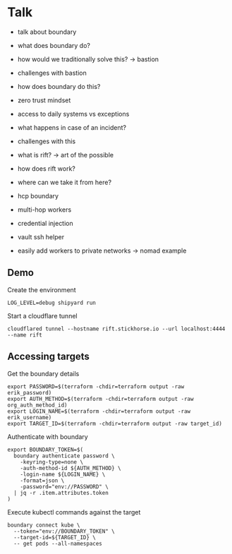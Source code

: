 # Talk

- talk about boundary
- what does boundary do?
- how would we traditionally solve this? -> bastion
- challenges with bastion
- how does boundary do this?

- zero trust mindset
- access to daily systems vs exceptions
- what happens in case of an incident?
- challenges with this
- what is rift? -> art of the possible
- how does rift work?

- where can we take it from here?
- hcp boundary
- multi-hop workers
- credential injection
- vault ssh helper
- easily add workers to private networks -> nomad example

## Demo

Create the environment

```shell
LOG_LEVEL=debug shipyard run
```

Start a cloudflare tunnel

```shell
cloudflared tunnel --hostname rift.stickhorse.io --url localhost:4444 --name rift
```

## Accessing targets

Get the boundary details

```shell
export PASSWORD=$(terraform -chdir=terraform output -raw erik_password)
export AUTH_METHOD=$(terraform -chdir=terraform output -raw org_auth_method_id)
export LOGIN_NAME=$(terraform -chdir=terraform output -raw erik_username)
export TARGET_ID=$(terraform -chdir=terraform output -raw target_id)
```

Authenticate with boundary

```shell
export BOUNDARY_TOKEN=$(
  boundary authenticate password \
    -keyring-type=none \
    -auth-method-id ${AUTH_METHOD} \
    -login-name ${LOGIN_NAME} \
    -format=json \
    -password="env://PASSWORD" \
  | jq -r .item.attributes.token
)
```

Execute kubectl commands against the target

```shell
boundary connect kube \
  --token="env://BOUNDARY_TOKEN" \
  --target-id=${TARGET_ID} \
  -- get pods --all-namespaces
```
